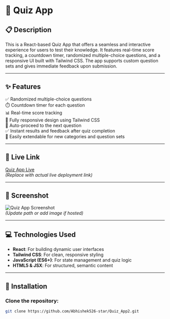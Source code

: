 # 🧠 Quiz App

## 📋 Description

This is a React-based Quiz App that offers a seamless and interactive experience for users to test their knowledge. It features real-time score tracking, a countdown timer, randomized multiple-choice questions, and a responsive UI built with Tailwind CSS. The app supports custom question sets and gives immediate feedback upon submission.

---

## ✨ Features

✅ Randomized multiple-choice questions  
⏱️ Countdown timer for each question  
📊 Real-time score tracking  
📱 Fully responsive design using Tailwind CSS  
🔁 Auto-proceed to the next question  
✅ Instant results and feedback after quiz completion  
📂 Easily extendable for new categories and question sets  

---

## 🔗 Live Link  
[Quiz App Live](https://your-quiz-app-link.vercel.app/)  
*(Replace with actual live deployment link)*

---

## 📸 Screenshot  
![Quiz App Screenshot](./screenshot.png)  
*(Update path or add image if hosted)*

---

## 💻 Technologies Used

- **React**: For building dynamic user interfaces  
- **Tailwind CSS**: For clean, responsive styling  
- **JavaScript (ES6+)**: For state management and quiz logic  
- **HTML5 & JSX**: For structured, semantic content  

---

## 🚀 Installation

### Clone the repository:

```bash
git clone https://github.com/Abhishek526-star/Quiz_App2.git
